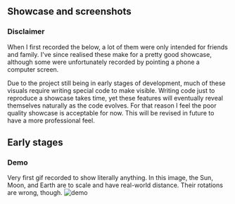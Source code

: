 ## Showcase and screenshots

### Disclaimer
When I first recorded the below, a lot of them were only intended for friends
and family. I've since realised these make for a pretty good showcase, although
some were unfortunately recorded by pointing a phone a computer screen.

Due to the project still being in early stages of development, much of these
visuals require writing special code to make visible. Writing code just to
reproduce a showcase takes time, yet these features will eventually reveal
themselves naturally as the code evolves. For that reason I feel the poor
quality showcase is acceptable for now. This will be revised in future to have
a more professional feel.

## Early stages

### Demo
Very first gif recorded to show literally anything. In this image, the Sun,
Moon, and Earth are to scale and have real-world distance. Their rotations are
wrong, though.
![demo](showcase/demo.gif)
